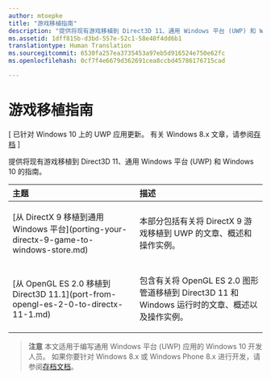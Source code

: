 ```yaml
---
author: mtoepke
title: "游戏移植指南"
description: "提供将现有游戏移植到 Direct3D 11、通用 Windows 平台 (UWP) 和 Windows 10 的指南。"
ms.assetid: 1dff815b-d3bd-557e-52c1-58e40f4dd6b1
translationtype: Human Translation
ms.sourcegitcommit: 6530fa257ea3735453a97eb5d916524e750e62fc
ms.openlocfilehash: 0cf7f4e6679d362691cea8ccbd45786176715cad

---
```


# 游戏移植指南


\[ 已针对 Windows 10 上的 UWP 应用更新。 有关 Windows 8.x 文章，请参阅[存档](http://go.microsoft.com/fwlink/p/?linkid=619132) \]

提供将现有游戏移植到 Direct3D 11、通用 Windows 平台 (UWP) 和 Windows 10 的指南。

<table>
<colgroup>
<col width="50%" />
<col width="50%" />
</colgroup>
<thead>
<tr class="header">
<th align="left">主题</th>
<th align="left">描述</th>
</tr>
</thead>
<tbody>
<tr class="odd">
<td align="left"><p>[从 DirectX 9 移植到通用 Windows 平台](porting-your-directx-9-game-to-windows-store.md)</p></td>
<td align="left"><p>本部分包括有关将 DirectX 9 游戏移植到 UWP 的文章、概述和操作实例。</p></td>
</tr>
<tr class="even">
<td align="left"><p>[从 OpenGL ES 2.0 移植到 Direct3D 11.1](port-from-opengl-es-2-0-to-directx-11-1.md)</p></td>
<td align="left"><p>包含有关将 OpenGL ES 2.0 图形管道移植到 Direct3D 11 和 Windows 运行时的文章、概述以及操作实例。</p></td>
</tr>
</tbody>
</table>

 

> **注意** 本文适用于编写通用 Windows 平台 (UWP) 应用的 Windows 10 开发人员。 如果你要针对 Windows 8.x 或 Windows Phone 8.x 进行开发，请参阅[存档文档](http://go.microsoft.com/fwlink/p/?linkid=619132)。

 

 

 







<!--HONumber=Jun16_HO4-->


